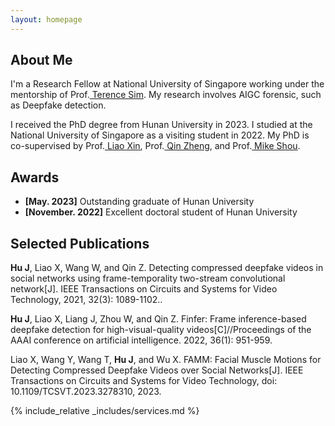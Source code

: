 ```yaml
---
layout: homepage
---
```


## About Me

I'm a Research Fellow at National University of Singapore
working under the mentorship of Prof.<a href="https://tsim17.wixsite.com/terencesim" target="_blank"> Terence Sim</a>. My research involves AIGC forensic, such as Deepfake detection.

 I received the PhD degree from Hunan University in 2023. I studied at the National University of Singapore as a visiting student in 2022. My PhD is co-supervised by  Prof.<a href="https://scholar.google.com/citations?user=mo49xkgAAAAJ&hl=zh-CN&oi=ao" target="_blank"> Liao Xin</a>,  Prof.<a href="http://csee.hnu.edu.cn/people/qinzheng" target="_blank"> Qin Zheng</a>, and Prof.<a href="https://sites.google.com/view/showlab" target="_blank"> Mike Shou</a>. 


## Awards
- **[May. 2023]** Outstanding graduate of Hunan University
- **[November. 2022]** Excellent doctoral student of Hunan University



## Selected Publications

**Hu J**, Liao X, Wang W, and Qin Z. Detecting compressed deepfake videos in social networks using frame-temporality two-stream convolutional network[J]. IEEE Transactions on Circuits and Systems for Video Technology, 2021, 32(3): 1089-1102..

**Hu J**, Liao X, Liang J, Zhou W, and Qin Z. Finfer: Frame inference-based deepfake detection for high-visual-quality videos[C]//Proceedings of the AAAI conference on artificial intelligence. 2022, 36(1): 951-959.

Liao X, Wang Y, Wang T, **Hu J**, and Wu X. FAMM: Facial Muscle Motions for Detecting Compressed Deepfake Videos over Social Networks[J]. IEEE Transactions on Circuits and Systems for Video Technology, doi: 10.1109/TCSVT.2023.3278310, 2023.


{% include_relative _includes/services.md %}


